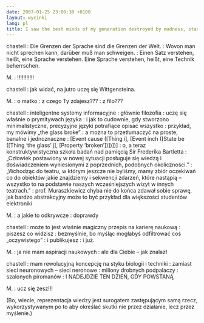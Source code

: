 ```yaml
---
date: 2007-01-25 23:00:30 +0100
layout: wycinki
lang: pl
title: I saw the best minds of my generation destroyed by madness, starving hysterical naked
---
```


chastell
: Die Grenzen der Sprache sind die Grenzen der Welt.
: Wovon man nicht sprechen kann, darüber muß man schweigen.
: Einen Satz verstehen, heißt, eine Sprache verstehen. Eine Sprache verstehen, heißt, eine Technik beherrschen.

M.
: !!!!!!!!!!!

chastell
: jak widać, na jutro uczę się Wittgensteina.

M.
: o matko
: z czego Ty zdajesz???
: z filo???

chastell
: inteligentne systemy informacyjne
: głównie filozofia
: uczę się właśnie o prymitywach języka
: i jak to cudownie, gdy stworzono minimalistyczne, precyzyjne języki potrafiące opisać wszystko
: przykład, my mówimy „the glass broke”
: a można to przetłumaczyć na proste, banalne i jednoznaczne
: [Event cause ([Thing i], [Event inch ([State be ([Thing ‘the glass’ j], [Property ‘broken’])])])]
: o, a teraz konstruktywistyczna szkoła badań nad pamięcią Sir Frederika Bartletta
: „Człowiek postawiony w nowej sytuacji posługuje się wiedzą i doświadczeniem wyniesionymi z poprzednich, podobnych okoliczności.”
: „Wchodząc do teatru, w którym jeszcze nie byliśmy, mamy zbiór oczekiwań co do obiektów jakie znajdziemy i sekwencji zdarzeń, które nastąpią – wszystko to na podstawie naszych wcześniejszych wizyt w innych teatrach.”
: prof. Muraszkiewicz chyba nie do końca zdawał sobie sprawę, jak bardzo abstrakcyjny może to być przykład dla większości studentów elektroniki

M.
: a jakie to odkrywcze
: doprawdy

chastell
: może to jest właśnie magiczny przepis na karierę naukową
: piszesz co widzisz
: bezmyślnie, bo myśląc mogłabyś odfiltrować coś „oczywistego”
: i publikujesz
: i już.

M.
: ja nie mam aspiracji naukowych
: ale dla Ciebie – jak znalazł

chastell
: mam rewolucyjną koncepcję na styku biologii i techniki
: zamiast sieci neuronowych – sieci neronowe
: miliony drobnych podpalaczy
: szalonych piromanów
: I NADEJDZIE TEN DZIEŃ, GDY POWSTANĄ

M.
: ucz się żesz!!!

(Bo, wiecie, reprezentacja wiedzy jest surogatem zastępującym samą rzecz, wykorzystywanym po to aby określać skutki nie przez działanie, lecz przez myślenie.)
